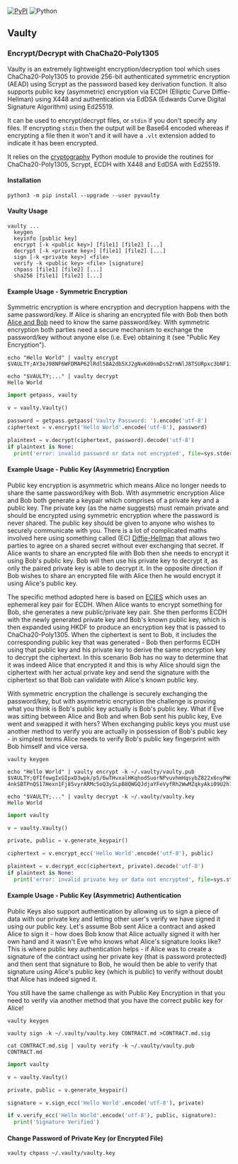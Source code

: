 [![PyPI](https://img.shields.io/pypi/v/pyvaulty.svg)](https://pypi.python.org/pypi/pyvaulty/)
![Python](https://img.shields.io/badge/python-≥&nbsp;3.6-brightgreen)

## Vaulty
### Encrypt/Decrypt with ChaCha20-Poly1305

Vaulty is an extremely lightweight encryption/decryption tool which uses ChaCha20-Poly1305 to provide 256-bit authenticated symmetric encryption (AEAD) using Scrypt as the password based key derivation function. It also supports public key (asymmetric) encryption via ECDH (Elliptic Curve Diffie-Hellman) using X448 and authentication via EdDSA (Edwards Curve Digital Signature Algorithm) using Ed25519.

It can be used to encrypt/decrypt files, or `stdin` if you don't specify any files. If encrypting `stdin` then the output will be Base64 encoded whereas if encrypting a file then it won't and it will have a `.vlt` extension added to indicate it has been encrypted.

It relies on the [cryptography](https://pypi.org/project/cryptography/) Python module to provide the routines for ChaCha20-Poly1305, Scrypt, ECDH with X448 and EdDSA with Ed25519.
 
#### Installation

```
python3 -m pip install --upgrade --user pyvaulty
```

#### Vaulty Usage

```
vaulty ...
  keygen
  keyinfo [public key]
  encrypt [-k <public key>] [file1] [file2] [...]
  decrypt [-k <private key>] [file1] [file2] [...]
  sign [-k <private key>] <file>
  verify -k <public key> <file> [signature]
  chpass [file1] [file2] [...]
  sha256 [file1] [file2] [...]
```

#### Example Usage - Symmetric Encryption

Symmetric encryption is where encryption and decryption happens with the same password/key. If Alice is sharing an encrypted file with Bob then both [Alice and Bob](https://en.wikipedia.org/wiki/Alice_and_Bob) need to know the same password/key. With symmetric encryption both parties need a secure mechanism to exchange the password/key without anyone else (i.e. Eve) obtaining it (see "Public Key Encryption").

```
echo "Hello World" | vaulty encrypt
$VAULTY;AY3eJ98NF6WFDMAP62lRdl58A2db5XJ2gNvKd0nmDs5ZrmNlJ8TSURpxc3bNF1iGw77dHA==

echo "$VAULTY;..." | vaulty decrypt
Hello World
```

```python
import getpass, vaulty

v = vaulty.Vaulty()

password = getpass.getpass('Vaulty Password: ').encode('utf-8')
ciphertext = v.encrypt('Hello World'.encode('utf-8'), password)

plaintext = v.decrypt(ciphertext, password).decode('utf-8')
if plaintext is None:
  print('error: invalid password or data not encrypted', file=sys.stderr)
```

#### Example Usage - Public Key (Asymmetric) Encryption

Public key encryption is asymmetric which means Alice no longer needs to share the same password/key with Bob. With asymmetric encryption Alice and Bob both generate a keypair which comprises of a private key and a public key. The private key (as the name suggests) must remain private and should be encrypted using symmetric encryption where the password is never shared. The public key should be given to anyone who wishes to securely communicate with you. There is a lot of complicated maths involved here using something called (EC) [Diffie-Hellman](https://en.wikipedia.org/wiki/Diffie%E2%80%93Hellman_key_exchange) that allows two parties to agree on a shared secret without ever exchanging that secret. If Alice wants to share an encrypted file with Bob then she needs to encrypt it using Bob's public key. Bob will then use his private key to decrypt it, as only the paired private key is able to decrypt it. In the opposite direction if Bob wishes to share an encrypted file with Alice then he would encrypt it using Alice's public key.

The specific method adopted here is based on [ECIES](https://en.wikipedia.org/wiki/Integrated_Encryption_Scheme) which uses an ephemeral key pair for ECDH. When Alice wants to encrypt something for Bob, she generates a new public/private key pair. She then performs ECDH with the newly generated private key and Bob's known public key, which is then expanded using HKDF to produce an encryption key that is passed to ChaCha20-Poly1305. When the ciphertext is sent to Bob, it includes the corresponding public key that was generated - Bob then performs ECDH using that public key and his private key to derive the same encryption key to decrypt the ciphertext. In this scenario Bob has no way to determine that it was indeed Alice that encrypted it and this is why Alice should sign the ciphertext with her actual private key and send the signature with the ciphertext so that Bob can validate with Alice's known public key.

With symmetric encryption the challenge is securely exchanging the password/key, but with asymmetric encryption the challenge is proving what you think is Bob's public key actually is Bob's public key. What if Eve was sitting between Alice and Bob and when Bob sent his public key, Eve went and swapped it with hers? When exchanging public keys you must use another method to verify you are actually in possession of Bob's public key - in simplest terms Alice needs to verify Bob's public key fingerprint with Bob himself and vice versa.

```
vaulty keygen

echo "Hello World" | vaulty encrypt -k ~/.vaulty/vaulty.pub
$VAULTY;QfIfowgIxGIpxD3wpk/p5/6wTHvxalHKqhodSuorNPvuvhmHqsybZ822x6nyPWdNsZnDVFKi
4nkSBTPnQS17Hexn1Fj85vyrARMc5oQ3ySLpB8QWGQJdjaYFeVyfRh2WwMZqkyAki09U2h7MMFBAbAc=

echo "$VAULTY;..." | vaulty decrypt -k ~/.vaulty/vaulty.key
Hello World
```

```python
import vaulty

v = vaulty.Vaulty()

private, public = v.generate_keypair()

ciphertext = v.encrypt_ecc('Hello World'.encode('utf-8'), public)

plaintext = v.decrypt_ecc(ciphertext, private).decode('utf-8')
if plaintext is None:
  print('error: invalid private key or data not encrypted', file=sys.stderr)
```

#### Example Usage - Public Key (Asymmetric) Authentication

Public Keys also support authentication by allowing us to sign a piece of data with our private key and letting other user's verify we have signed it using our public key. Let's assume Bob sent Alice a contract and asked Alice to sign it - how does Bob know that Alice actually signed it with her own hand and it wasn't Eve who knows what Alice's signature looks like? This is where public key authentication helps - if Alice was to create a signature of the contract using her private key (that is password protected) and then sent that signature to Bob, he would then be able to verify that signature using Alice's public key (which is public) to verify without doubt that Alice has indeed signed it.

You still have the same challenge as with Public Key Encryption in that you need to verify via another method that you have the correct public key for Alice!

```
vaulty keygen

vaulty sign -k ~/.vaulty/vaulty.key CONTRACT.md >CONTRACT.md.sig

cat CONTRACT.md.sig | vaulty verify -k ~/.vaulty/vaulty.pub CONTRACT.md 
```

```python
import vaulty

v = vaulty.Vaulty()

private, public = v.generate_keypair()

signature = v.sign_ecc('Hello World'.encode('utf-8'), private)

if v.verify_ecc('Hello World'.encode('utf-8'), public, signature):
  print('Signature Verified')
```

#### Change Password of Private Key (or Encrypted File)

```
vaulty chpass ~/.vaulty/vaulty.key
```

